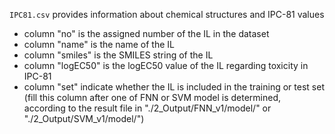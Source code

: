 `IPC81.csv` provides information about chemical structures and IPC-81 values

- column "no" is the assigned number of the IL in the dataset
- column "name" is the name of the IL
- column "smiles" is the SMILES string of the IL
- column "logEC50" is the logEC50 value of the IL regarding toxicity in IPC-81
- column "set" indicate whether the IL is included in the training or test set (fill this column after one of FNN or SVM model is determined, according to the result file in "./2_Output/FNN_v1/model/" or "./2_Output/SVM_v1/model/")

